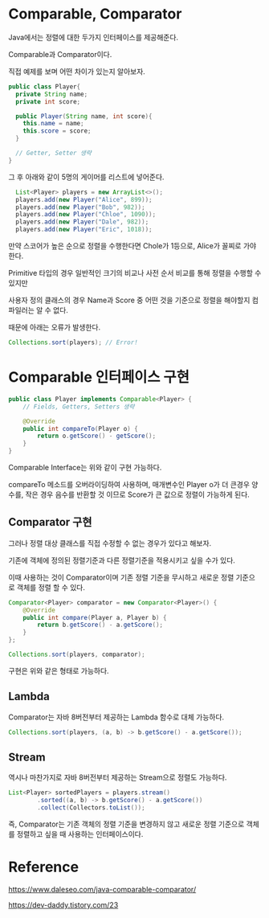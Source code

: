 # Comparable, Comparator

Java에서는 정렬에 대한 두가지 인터페이스를 제공해준다.

Comparable과 Comparator이다.

직접 예제를 보며 어떤 차이가 있는지 알아보자.

```java
public class Player{
  private String name;
  private int score;

  public Player(String name, int score){
    this.name = name;
    this.score = score;
  }

  // Getter, Setter 생략
}
```

그 후 아래와 같이 5명의 게이머를 리스트에 넣어준다.

```java
  List<Player> players = new ArrayList<>();
  players.add(new Player("Alice", 899));
  players.add(new Player("Bob", 982));
  players.add(new Player("Chloe", 1090));
  players.add(new Player("Dale", 982));
  players.add(new Player("Eric", 1018));
```

만약 스코어가 높은 순으로 정렬을 수행한다면 Chole가 1등으로, Alice가 꼴찌로 가야 한다.

Primitive 타입의 경우 일반적인 크기의 비교나 사전 순서 비교를 통해 정렬을 수행할 수 있지만 

사용자 정의 클래스의 경우 Name과 Score 중 어떤 것을 기준으로 정렬을 해야할지 컴파일러는 알 수 없다.

때문에 아래는 오류가 발생한다.

```java
Collections.sort(players); // Error!
```

# Comparable 인터페이스 구현

```java
public class Player implements Comparable<Player> {
    // Fields, Getters, Setters 생략

    @Override
    public int compareTo(Player o) {
        return o.getScore() - getScore();
    }
}
```

Comparable Interface는 위와 같이 구현 가능하다.

compareTo 메소드를 오버라이딩하여 사용하며, 매개변수인 Player o가 더 큰경우 양수를, 작은 경우 음수를 반환할 것 이므로 Score가 큰 값으로 정렬이 가능하게 된다.

## Comparator 구현

그러나 정렬 대상 클래스를 직접 수정할 수 없는 경우가 있다고 해보자.

기존에 객체에 정의된 정렬기준과 다른 정렬기준을 적용시키고 싶을 수가 있다.

이때 사용하는 것이 Comparator이며 기존 정렬 기준을 무시하고 새로운 정렬 기준으로 객체를 정렬 할 수 있다.

```java
Comparator<Player> comparator = new Comparator<Player>() {
    @Override
    public int compare(Player a, Player b) {
        return b.getScore() - a.getScore();
    }
};

Collections.sort(players, comparator);
```

구현은 위와 같은 형태로 가능하다.

## Lambda

Comparator는 자바 8버전부터 제공하는 Lambda 함수로 대체 가능하다.

```java
Collections.sort(players, (a, b) -> b.getScore() - a.getScore());
```

## Stream

역시나 마찬가지로 자바 8버전부터 제공하는 Stream으로 정렬도 가능하다.

```java
List<Player> sortedPlayers = players.stream()
        .sorted((a, b) -> b.getScore() - a.getScore())
        .collect(Collectors.toList());
```

즉, Comparator는 기존 객체의 정렬 기준을 변경하지 않고 새로운 정렬 기준으로 객체를 정렬하고 싶을 때 사용하는 인터페이스이다.

# Reference 

https://www.daleseo.com/java-comparable-comparator/

https://dev-daddy.tistory.com/23